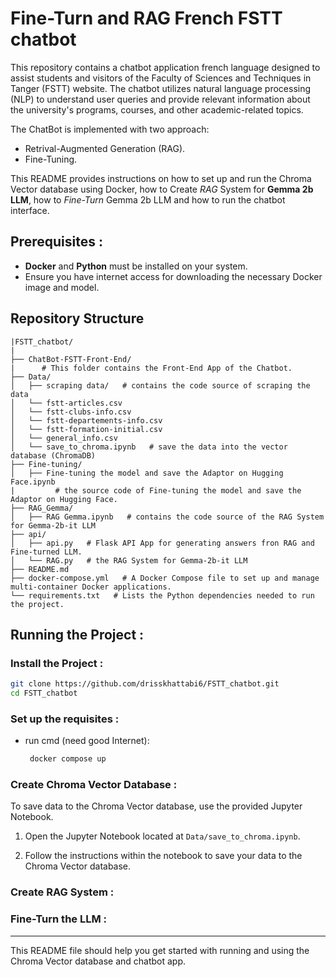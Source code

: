 # Fine-Turn and RAG French FSTT chatbot

This repository contains a chatbot application french language designed to assist students and visitors of the Faculty of Sciences and Techniques in Tanger (FSTT) website. The chatbot utilizes natural language processing (NLP) to understand user queries and provide relevant information about the university's programs, courses, and other academic-related topics.

The ChatBot is implemented with two approach: 
- Retrival-Augmented Generation (RAG).
- Fine-Tuning.

This README provides instructions on how to set up and run the Chroma Vector database using Docker, how to Create *RAG* System for **Gemma 2b LLM**, how to *Fine-Turn* Gemma 2b LLM and how to run the chatbot interface.

## Prerequisites :

- **Docker** and **Python** must be installed on your system.
- Ensure you have internet access for downloading the necessary Docker image and model.

## Repository Structure

```
|FSTT_chatbot/
|
├── ChatBot-FSTT-Front-End/
|      # This folder contains the Front-End App of the Chatbot.
├── Data/
│   ├── scraping data/   # contains the code source of scraping the data 
│   └── fstt-articles.csv
│   └── fstt-clubs-info.csv
│   └── fstt-departements-info.csv
│   └── fstt-formation-initial.csv
│   └── general_info.csv
│   └── save_to_chroma.ipynb   # save the data into the vector database (ChromaDB)
├── Fine-tuning/
│   ├── Fine-tuning the model and save the Adaptor on Hugging Face.ipynb
|         # the source code of Fine-tuning the model and save the Adaptor on Hugging Face.
├── RAG_Gemma/
│   ├── RAG Gemma.ipynb   # contains the code source of the RAG System for Gemma-2b-it LLM
├── api/
│   ├── api.py   # Flask API App for generating answers fron RAG and Fine-turned LLM.
│   └── RAG.py   # the RAG System for Gemma-2b-it LLM
├── README.md
├── docker-compose.yml   # A Docker Compose file to set up and manage multi-container Docker applications.
└── requirements.txt   # Lists the Python dependencies needed to run the project.
```

## Running the Project :

### Install the Project :

   ```sh
   git clone https://github.com/drisskhattabi6/FSTT_chatbot.git
   cd FSTT_chatbot
   ```

### Set up the requisites :

- run cmd (need good Internet):
  
  ```sh
   docker compose up
   ```

### Create Chroma Vector Database :

To save data to the Chroma Vector database, use the provided Jupyter Notebook.

1. Open the Jupyter Notebook located at `Data/save_to_chroma.ipynb`.

2. Follow the instructions within the notebook to save your data to the Chroma Vector database.

### Create RAG System :


### Fine-Turn the LLM :


---

This README file should help you get started with running and using the Chroma Vector database and chatbot app.

